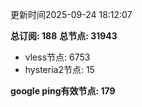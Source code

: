 更新时间2025-09-24 18:12:07

**总订阅: 188**
**总节点: 31943**
- vless节点: 6753
- hysteria2节点: 15

**google ping有效节点: 179**
